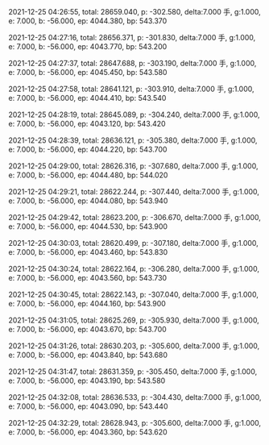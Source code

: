2021-12-25 04:26:55, total: 28659.040, p: -302.580, delta:7.000 手, g:1.000, e: 7.000, b: -56.000, ep: 4044.380, bp: 543.370

2021-12-25 04:27:16, total: 28656.371, p: -301.830, delta:7.000 手, g:1.000, e: 7.000, b: -56.000, ep: 4043.770, bp: 543.200

2021-12-25 04:27:37, total: 28647.688, p: -303.190, delta:7.000 手, g:1.000, e: 7.000, b: -56.000, ep: 4045.450, bp: 543.580

2021-12-25 04:27:58, total: 28641.121, p: -303.910, delta:7.000 手, g:1.000, e: 7.000, b: -56.000, ep: 4044.410, bp: 543.540

2021-12-25 04:28:19, total: 28645.089, p: -304.240, delta:7.000 手, g:1.000, e: 7.000, b: -56.000, ep: 4043.120, bp: 543.420

2021-12-25 04:28:39, total: 28636.121, p: -305.380, delta:7.000 手, g:1.000, e: 7.000, b: -56.000, ep: 4044.220, bp: 543.700

2021-12-25 04:29:00, total: 28626.316, p: -307.680, delta:7.000 手, g:1.000, e: 7.000, b: -56.000, ep: 4044.480, bp: 544.020

2021-12-25 04:29:21, total: 28622.244, p: -307.440, delta:7.000 手, g:1.000, e: 7.000, b: -56.000, ep: 4044.080, bp: 543.940

2021-12-25 04:29:42, total: 28623.200, p: -306.670, delta:7.000 手, g:1.000, e: 7.000, b: -56.000, ep: 4044.530, bp: 543.900

2021-12-25 04:30:03, total: 28620.499, p: -307.180, delta:7.000 手, g:1.000, e: 7.000, b: -56.000, ep: 4043.460, bp: 543.830

2021-12-25 04:30:24, total: 28622.164, p: -306.280, delta:7.000 手, g:1.000, e: 7.000, b: -56.000, ep: 4043.560, bp: 543.730

2021-12-25 04:30:45, total: 28622.143, p: -307.040, delta:7.000 手, g:1.000, e: 7.000, b: -56.000, ep: 4044.160, bp: 543.900

2021-12-25 04:31:05, total: 28625.269, p: -305.930, delta:7.000 手, g:1.000, e: 7.000, b: -56.000, ep: 4043.670, bp: 543.700

2021-12-25 04:31:26, total: 28630.203, p: -305.600, delta:7.000 手, g:1.000, e: 7.000, b: -56.000, ep: 4043.840, bp: 543.680

2021-12-25 04:31:47, total: 28631.359, p: -305.450, delta:7.000 手, g:1.000, e: 7.000, b: -56.000, ep: 4043.190, bp: 543.580

2021-12-25 04:32:08, total: 28636.533, p: -304.430, delta:7.000 手, g:1.000, e: 7.000, b: -56.000, ep: 4043.090, bp: 543.440

2021-12-25 04:32:29, total: 28628.943, p: -305.600, delta:7.000 手, g:1.000, e: 7.000, b: -56.000, ep: 4043.360, bp: 543.620